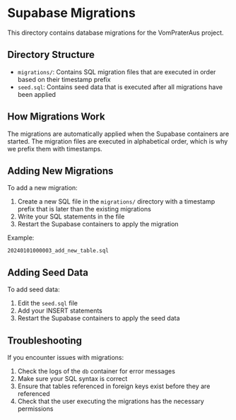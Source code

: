 # Supabase Migrations

This directory contains database migrations for the VomPraterAus project.

## Directory Structure

- `migrations/`: Contains SQL migration files that are executed in order based on their timestamp prefix
- `seed.sql`: Contains seed data that is executed after all migrations have been applied

## How Migrations Work

The migrations are automatically applied when the Supabase containers are started. The migration files are executed in alphabetical order, which is why we prefix them with timestamps.

## Adding New Migrations

To add a new migration:

1. Create a new SQL file in the `migrations/` directory with a timestamp prefix that is later than the existing migrations
2. Write your SQL statements in the file
3. Restart the Supabase containers to apply the migration

Example:

```
20240101000003_add_new_table.sql
```

## Adding Seed Data

To add seed data:

1. Edit the `seed.sql` file
2. Add your INSERT statements
3. Restart the Supabase containers to apply the seed data

## Troubleshooting

If you encounter issues with migrations:

1. Check the logs of the `db` container for error messages
2. Make sure your SQL syntax is correct
3. Ensure that tables referenced in foreign keys exist before they are referenced
4. Check that the user executing the migrations has the necessary permissions
